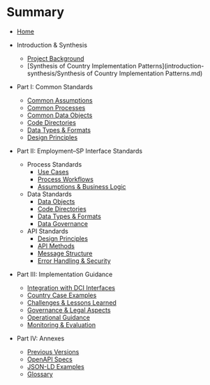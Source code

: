 # Summary

* [Home](README.md)

* Introduction & Synthesis
  * [Project Background](introduction-synthesis/project-background.md)
  * [Synthesis of Country Implementation Patterns](introduction-synthesis/Synthesis of Country Implementation Patterns.md)

* Part I: Common Standards
  * [Common Assumptions](common/assumptions.md)
  * [Common Processes](common/processes.md)
  * [Common Data Objects](common/data-objects.md)
  * [Code Directories](common/code-directories.md)
  * [Data Types & Formats](common/data-types-formats.md)
  * [Design Principles](common/design-principles.md)

* Part II: Employment–SP Interface Standards
  * Process Standards
    * [Use Cases](employment-interface/process/use-cases.md)
    * [Process Workflows](employment-interface/process/workflows.md)
    * [Assumptions & Business Logic](employment-interface/process/assumptions-business-logic.md)
  * Data Standards
    * [Data Objects](employment-interface/data/data-objects.md)
    * [Code Directories](employment-interface/data/code-directories.md)
    * [Data Types & Formats](employment-interface/data/data-types-formats.md)
    * [Data Governance](employment-interface/data/data-governance.md)
  * API Standards
    * [Design Principles](employment-interface/api/design-principles.md)
    * [API Methods](employment-interface/api/api-methods.md)
    * [Message Structure](employment-interface/api/message-structure.md)
    * [Error Handling & Security](employment-interface/api/error-security.md)

* Part III: Implementation Guidance
  * [Integration with DCI Interfaces](implementation/dci-integration.md)
  * [Country Case Examples](implementation/country-examples.md)
  * [Challenges & Lessons Learned](implementation/challenges-lessons-learned.md)
  * [Governance & Legal Aspects](implementation/governance-legal.md)
  * [Operational Guidance](implementation/operational-guidance.md)
  * [Monitoring & Evaluation](implementation/monitoring-evaluation.md)

* Part IV: Annexes
  * [Previous Versions](annexes/previous-versions.md)
  * [OpenAPI Specs](annexes/openapi-specs.md)
  * [JSON-LD Examples](annexes/jsonld-examples.md)
  * [Glossary](annexes/glossary.md)

